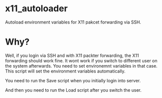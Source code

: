 # x11_autoloader
Autoload environment variables for X11 pakcet forwarding via SSH.

# Why?
Well, if you login via SSH and with X11 packter forwarding, the X11 forwarding should work fine.
It wont work if you switch to different user on the system afterwards. You need to set environemnt variables
in that case. This script will set the environment variables automatically.

You need to run the Save script when you initially login into server.

And then you need to run the Load script after you switch the user.
